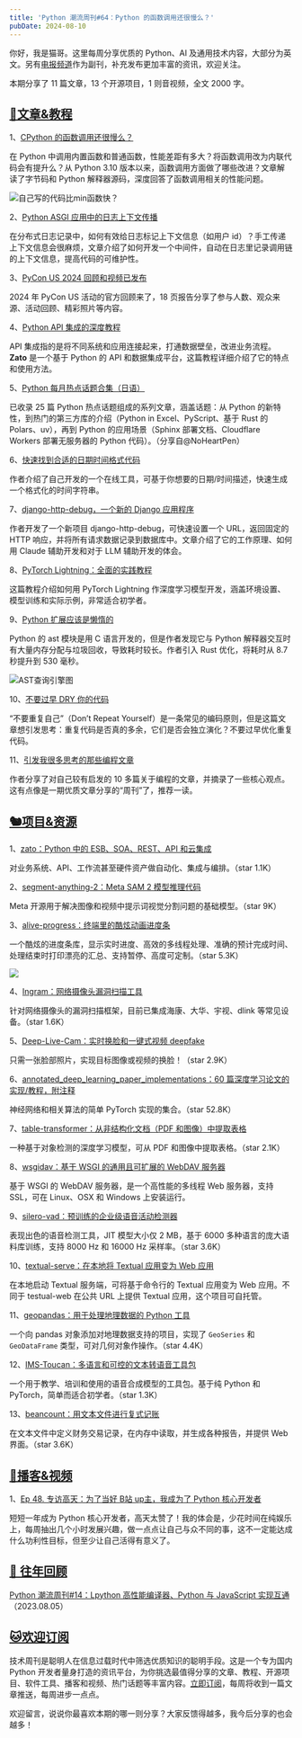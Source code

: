 ```yaml
---
title: 'Python 潮流周刊#64：Python 的函数调用还很慢么？'
pubDate: 2024-08-10
---
```


你好，我是猫哥。这里每周分享优质的 Python、AI 及通用技术内容，大部分为英文。另有[电报频道](https://t.me/pythontrendingweekly)作为副刊，补充发布更加丰富的资讯，欢迎关注。

本期分享了 11 篇文章，13 个开源项目，1 则音视频，全文 2000 字。

## [🦄文章&教程](https://xiaobot.net/p/python_weekly)

1、[CPython 的函数调用还很慢么？](https://blog.codingconfessions.com/p/are-function-calls-still-slow-in-python)

在 Python 中调用内置函数和普通函数，性能差距有多大？将函数调用改为内联代码会有提升么？从 Python 3.10 版本以来，函数调用方面做了哪些改进？文章解读了字节码和 Python 解释器源码，深度回答了函数调用相关的性能问题。

![自己写的代码比min函数快？](https://img.pythoncat.top/2024-08-09_function_call.png)

2、[Python ASGI 应用中的日志上下文传播](https://rednafi.com/python/log_context_propagation/)

在分布式日志记录中，如何有效给日志标记上下文信息（如用户 id）？手工传递上下文信息会很麻烦，文章介绍了如何开发一个中间件，自动在日志里记录调用链的上下文信息，提高代码的可维护性。

3、[PyCon US 2024 回顾和视频已发布](https://pycon.blogspot.com/2024/08/pycon-us-2024-recap-and-recording.html)

2024 年 PyCon US 活动的官方回顾来了，18 页报告分享了参与人数、观众来源、活动回顾、精彩照片等内容。

4、[Python API 集成的深度教程](https://zato.io/en/docs/3.2/tutorial/01.html)

API 集成指的是将不同系统和应用连接起来，打通数据壁垒，改进业务流程。**Zato** 是一个基于 Python 的 API 和数据集成平台，这篇教程详细介绍了它的特点和使用方法。

5、[Python 每月热点话题合集（日语）](https://gihyo.jp/list/group/Python-Monthly-Topics)

已收录 25 篇 Python 热点话题组成的系列文章，涵盖话题：从 Python 的新特性，到热门的第三方库的介绍（Python in Excel、PyScript、基于 Rust 的 Polars、uv），再到 Python 的应用场景（Sphinx 部署文档、Cloudflare Workers 部署无服务器的 Python 代码）。（分享自@NoHeartPen）

6、[快速找到合适的日期时间格式代码](https://treyhunner.com/2024/08/find-the-datetime-format-code-for-your-date/)

作者介绍了自己开发的一个在线工具，可基于你想要的日期/时间描述，快速生成一个格式化的时间字符串。

7、[django-http-debug，一个新的 Django 应用程序](https://simonwillison.net/2024/Aug/8/django-http-debug/)

作者开发了一个新项目 django-http-debug，可快速设置一个 URL，返回固定的 HTTP 响应，并将所有请求数据记录到数据库中。文章介绍了它的工作原理、如何用 Claude 辅助开发和对于 LLM 辅助开发的体会。

8、[PyTorch Lightning：全面的实践教程](https://www.datacamp.com/tutorial/pytorch-lightning-tutorial)

这篇教程介绍如何用 PyTorch Lightning 作深度学习模型开发，涵盖环境设置、模型训练和实际示例，非常适合初学者。

9、[Python 扩展应该是懒惰的](https://www.gauge.sh/blog/python-extensions-should-be-lazy)

Python 的 ast 模块是用 C 语言开发的，但是作者发现它与 Python 解释器交互时有大量内存分配与垃圾回收，导致耗时较长。作者引入 Rust 优化，将耗时从 8.7 秒提升到 530 毫秒。

![AST查询引擎图](https://img.pythoncat.top/2024-08-09-python-ast.png)

10、[不要过早 DRY 你的代码](https://testing.googleblog.com/2024/05/dont-dry-your-code-prematurely.html)

“不要重复自己”（Don’t Repeat Yourself）是一条常见的编码原则，但是这篇文章想引发思考：重复代码是否真的多余，它们是否会独立演化？不要过早优化重复代码。

11、[引发我很多思考的那些编程文章](https://www.benkuhn.net/progessays/)

作者分享了对自己较有启发的 10 多篇关于编程的文章，并摘录了一些核心观点。这有点像是一期优质文章分享的“周刊”了，推荐一读。

## [🐿️项目&资源](https://xiaobot.net/p/python_weekly)

1、[zato：Python 中的 ESB、SOA、REST、API 和云集成](https://github.com/zatosource/zato)

对业务系统、API、工作流甚至硬件资产做自动化、集成与编排。（star 1.1K）

2、[segment-anything-2：Meta SAM 2 模型推理代码](https://github.com/facebookresearch/segment-anything-2)

Meta 开源用于解决图像和视频中提示词视觉分割问题的基础模型。（star 9K）

3、[alive-progress：终端里的酷炫动画进度条](https://github.com/rsalmei/alive-progress)

一个酷炫的进度条库，显示实时进度、高效的多线程处理、准确的预计完成时间、处理结束时打印漂亮的汇总、支持暂停、高度可定制。（star 5.3K）

![](https://img.pythoncat.top/alive-demo-tool.png)

4、[Ingram：网络摄像头漏洞扫描工具](https://github.com/jorhelp/Ingram)

针对网络摄像头的漏洞扫描框架，目前已集成海康、大华、宇视、dlink 等常见设备。（star 1.6K）

5、[Deep-Live-Cam：实时换脸和一键式视频 deepfake](https://github.com/hacksider/Deep-Live-Cam)

只需一张脸部照片，实现目标图像或视频的换脸！（star 2.9K）

6、[annotated_deep_learning_paper_implementations：60 篇深度学习论文的实现/教程，附注释](https://github.com/labmlai/annotated_deep_learning_paper_implementations)

神经网络和相关算法的简单 PyTorch 实现的集合。（star 52.8K）

7、[table-transformer：从非结构化文档（PDF 和图像）中提取表格](https://github.com/microsoft/table-transformer)

一种基于对象检测的深度学习模型，可从 PDF 和图像中提取表格。（star 2.1K）

8、[wsgidav：基于 WSGI 的通用且可扩展的 WebDAV 服务器](https://github.com/mar10/wsgidav)

基于 WSGI 的 WebDAV 服务器，是一个高性能的多线程 Web 服务器，支持 SSL，可在 Linux、OSX 和 Windows 上安装运行。

9、[silero-vad：预训练的企业级语音活动检测器](https://github.com/snakers4/silero-vad)

表现出色的语音检测工具，JIT 模型大小仅 2 MB，基于 6000 多种语言的庞大语料库训练，支持 8000 Hz 和 16000 Hz 采样率。（star 3.6K）

10、[textual-serve：在本地将 Textual 应用变为 Web 应用](https://github.com/Textualize/textual-serve)

在本地启动 Textual 服务端，可将基于命令行的 Textual 应用变为 Web 应用。不同于 testual-web 在公共 URL 上提供 Textual 应用，这个项目可自托管。

11、[geopandas：用于处理地理数据的 Python 工具](https://github.com/geopandas/geopandas)

一个向 pandas 对象添加对地理数据支持的项目，实现了 `GeoSeries` 和 `GeoDataFrame` 类型，可对几何对象作操作。（star 4.4K）

12、[IMS-Toucan：多语言和可控的文本转语音工具包](https://github.com/DigitalPhonetics/IMS-Toucan)

一个用于教学、培训和使用的语音合成模型的工具包。基于纯 Python 和 PyTorch，简单而适合初学者。（star 1.3K）

13、[beancount：用文本文件进行复式记账](https://github.com/beancount/beancount)

在文本文件中定义财务交易记录，在内存中读取，并生成各种报告，并提供 Web 界面。（star 3.6K）

## [🐢播客&视频](https://xiaobot.net/p/python_weekly)

1、[Ep 48. 专访高天：为了当好 B站 up主，我成为了 Python 核心开发者](https://pythonhunter.org/episodes/ep48)

短短一年成为 Python 核心开发者，高天太赞了！我的体会是，少花时间在纯娱乐上，每周抽出几个小时发展兴趣，做一点点让自己与众不同的事，这不一定能达成什么功利性目标，但至少让自己活得有意义了。

## [🐧 往年回顾](https://xiaobot.net/p/python_weekly)

[Python 潮流周刊#14：Lpython 高性能编译器、Python 与 JavaScript 实现互通](https://pythoncat.top/posts/2023-08-05-weekly)（2023.08.05）

## [🐱欢迎订阅](https://xiaobot.net/p/python_weekly)

技术周刊是聪明人在信息过载时代中筛选优质知识的聪明手段。这是一个专为国内 Python 开发者量身打造的资讯平台，为你挑选最值得分享的文章、教程、开源项目、软件工具、播客和视频、热门话题等丰富内容。[立即订阅](https://xiaobot.net/p/python_weekly)，每周将收到一篇文章推送，每周进步一点点。

欢迎留言，说说你最喜欢本期的哪一则分享？大家反馈得越多，我今后分享的也会越多！